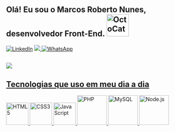 ## Olá! Eu sou o Marcos Roberto Nunes, desenvolvedor Front-End. <img alt="OctoCat" height="60" width="60" src="https://octodex.github.com/images/daftpunktocat-guy.gif" />

[![LinkedIn](https://img.shields.io/badge/LinkedIn-0077B5?style=for-the-badge&logo=linkedin&logoColor=white)](https://www.linkedin.com/in/marcos-roberto-nunes-574a60200/)
<a href="mailto:marcos.roberto89@gmail.com"><img src="https://img.shields.io/badge/Gmail-D14836?style=for-the-badge&logo=gmail&logoColor=white)"></img>
[![WhatsApp](https://img.shields.io/badge/WhatsApp-25D366?style=for-the-badge&logo=whatsapp&logoColor=white)](https://wa.me/5511989237083)

##
<div>
<a href="https://github.com/MarcosRNunes">
<img src="https://github-readme-stats.vercel.app/api?username=MarcosRNunes&show_icons=true&theme=dracula"</img>

</div>


## Tecnologias que uso em meu dia a dia


<div>
       <img alt="HTML5" height="60" width="60" src="https://cdn.jsdelivr.net/gh/devicons/devicon/icons/html5/html5-original-wordmark.svg" />
       <img alt="CSS3" height="60" width="60" src="https://cdn.jsdelivr.net/gh/devicons/devicon/icons/css3/css3-original-wordmark.svg" />
       <img alt="JavaScript" height="60" width="60" src="https://cdn.jsdelivr.net/gh/devicons/devicon/icons/javascript/javascript-original.svg" />
       <img alt="PHP" height="80" width="80" src="https://cdn.jsdelivr.net/gh/devicons/devicon/icons/php/php-original.svg" />
       <img alt="MySQL" height="80" width="80" src="https://cdn.jsdelivr.net/gh/devicons/devicon/icons/mysql/mysql-original-wordmark.svg" />
       <img alt="Node.js" height="80" width="80" src="https://cdn.jsdelivr.net/gh/devicons/devicon/icons/nodejs/nodejs-original-wordmark.svg" />
      
</div>


